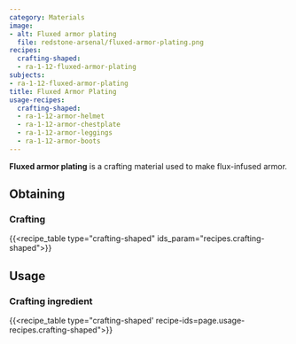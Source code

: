 ```yaml
---
category: Materials
image:
- alt: Fluxed armor plating
  file: redstone-arsenal/fluxed-armor-plating.png
recipes:
  crafting-shaped:
  - ra-1-12-fluxed-armor-plating
subjects:
- ra-1-12-fluxed-armor-plating
title: Fluxed Armor Plating
usage-recipes:
  crafting-shaped:
  - ra-1-12-armor-helmet
  - ra-1-12-armor-chestplate
  - ra-1-12-armor-leggings
  - ra-1-12-armor-boots
---
```


**Fluxed armor plating** is a crafting material used to make flux-infused armor.


Obtaining
---------

### Crafting
{{<recipe_table type="crafting-shaped" ids_param="recipes.crafting-shaped">}}


Usage
-----

### Crafting ingredient
{{<recipe_table type="crafting-shaped' recipe-ids=page.usage-recipes.crafting-shaped">}}
